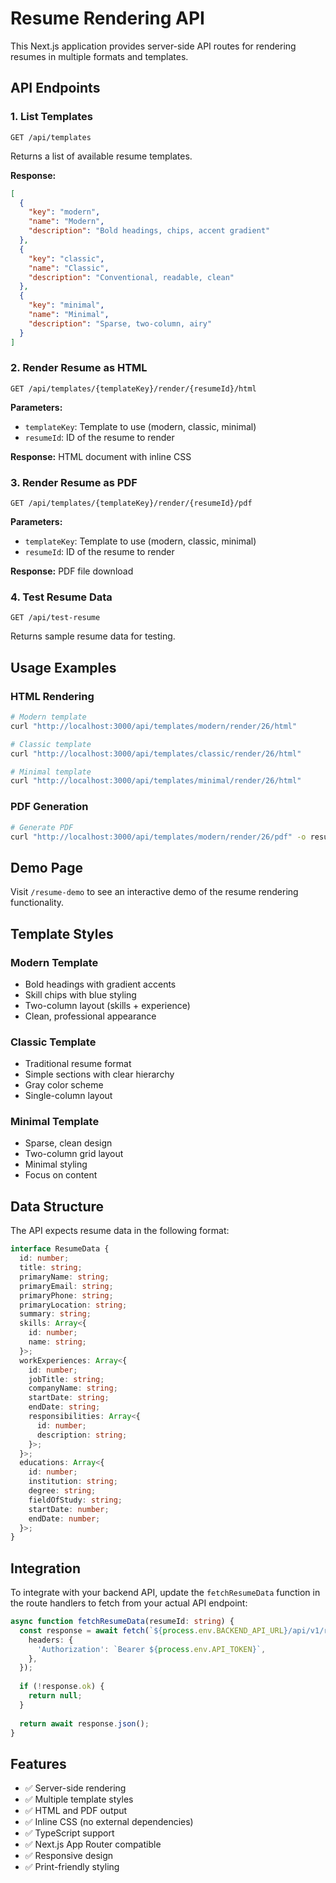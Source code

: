 # Resume Rendering API

This Next.js application provides server-side API routes for rendering resumes in multiple formats and templates.

## API Endpoints

### 1. List Templates
```
GET /api/templates
```
Returns a list of available resume templates.

**Response:**
```json
[
  {
    "key": "modern",
    "name": "Modern", 
    "description": "Bold headings, chips, accent gradient"
  },
  {
    "key": "classic",
    "name": "Classic",
    "description": "Conventional, readable, clean"
  },
  {
    "key": "minimal",
    "name": "Minimal",
    "description": "Sparse, two-column, airy"
  }
]
```

### 2. Render Resume as HTML
```
GET /api/templates/{templateKey}/render/{resumeId}/html
```

**Parameters:**
- `templateKey`: Template to use (modern, classic, minimal)
- `resumeId`: ID of the resume to render

**Response:** HTML document with inline CSS

### 3. Render Resume as PDF
```
GET /api/templates/{templateKey}/render/{resumeId}/pdf
```

**Parameters:**
- `templateKey`: Template to use (modern, classic, minimal)
- `resumeId`: ID of the resume to render

**Response:** PDF file download

### 4. Test Resume Data
```
GET /api/test-resume
```
Returns sample resume data for testing.

## Usage Examples

### HTML Rendering
```bash
# Modern template
curl "http://localhost:3000/api/templates/modern/render/26/html"

# Classic template  
curl "http://localhost:3000/api/templates/classic/render/26/html"

# Minimal template
curl "http://localhost:3000/api/templates/minimal/render/26/html"
```

### PDF Generation
```bash
# Generate PDF
curl "http://localhost:3000/api/templates/modern/render/26/pdf" -o resume.pdf
```

## Demo Page

Visit `/resume-demo` to see an interactive demo of the resume rendering functionality.

## Template Styles

### Modern Template
- Bold headings with gradient accents
- Skill chips with blue styling
- Two-column layout (skills + experience)
- Clean, professional appearance

### Classic Template
- Traditional resume format
- Simple sections with clear hierarchy
- Gray color scheme
- Single-column layout

### Minimal Template
- Sparse, clean design
- Two-column grid layout
- Minimal styling
- Focus on content

## Data Structure

The API expects resume data in the following format:

```typescript
interface ResumeData {
  id: number;
  title: string;
  primaryName: string;
  primaryEmail: string;
  primaryPhone: string;
  primaryLocation: string;
  summary: string;
  skills: Array<{
    id: number;
    name: string;
  }>;
  workExperiences: Array<{
    id: number;
    jobTitle: string;
    companyName: string;
    startDate: string;
    endDate: string;
    responsibilities: Array<{
      id: number;
      description: string;
    }>;
  }>;
  educations: Array<{
    id: number;
    institution: string;
    degree: string;
    fieldOfStudy: string;
    startDate: number;
    endDate: number;
  }>;
}
```

## Integration

To integrate with your backend API, update the `fetchResumeData` function in the route handlers to fetch from your actual API endpoint:

```typescript
async function fetchResumeData(resumeId: string) {
  const response = await fetch(`${process.env.BACKEND_API_URL}/api/v1/resumes/${resumeId}`, {
    headers: {
      'Authorization': `Bearer ${process.env.API_TOKEN}`,
    },
  });
  
  if (!response.ok) {
    return null;
  }
  
  return await response.json();
}
```

## Features

- ✅ Server-side rendering
- ✅ Multiple template styles
- ✅ HTML and PDF output
- ✅ Inline CSS (no external dependencies)
- ✅ TypeScript support
- ✅ Next.js App Router compatible
- ✅ Responsive design
- ✅ Print-friendly styling
